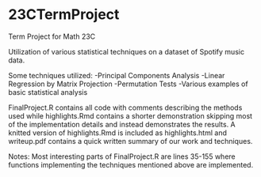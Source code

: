 # 23CTermProject
Term Project for Math 23C

Utilization of various statistical techniques on a dataset of Spotify music data.

Some techniques utilized:
-Principal Components Analysis
-Linear Regression by Matrix Projection
-Permutation Tests
-Various examples of basic statistical analysis

FinalProject.R contains all code with comments describing the methods used while highlights.Rmd contains a shorter demonstration skipping most of the implementation details and instead demonstrates the results. A knitted version of highlights.Rmd is included as highlights.html and writeup.pdf contains a quick written summary of our work and techniques.

Notes:
Most interesting parts of FinalProject.R are lines 35-155 where functions implementing the techniques mentioned above are implemented.
